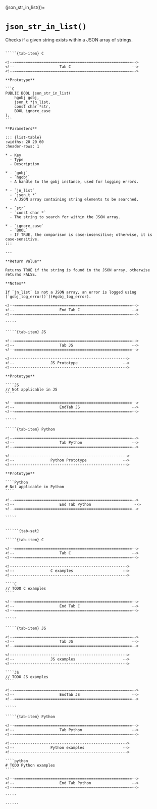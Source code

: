 <!-- ============================================================== -->
(json_str_in_list())=
# `json_str_in_list()`
<!-- ============================================================== -->

Checks if a given string exists within a JSON array of strings.

<!------------------------------------------------------------>
<!--                    Prototypes                          -->
<!------------------------------------------------------------>

``````{tab-set}

`````{tab-item} C

<!--====================================================-->
<!--                    Tab C                           -->
<!--====================================================-->

**Prototype**

```C
PUBLIC BOOL json_str_in_list(
    hgobj gobj,
    json_t *jn_list,
    const char *str,
    BOOL ignore_case
);
```

**Parameters**

::: {list-table}
:widths: 20 20 60
:header-rows: 1

* - Key
  - Type
  - Description

* - `gobj`
  - `hgobj`
  - A handle to the gobj instance, used for logging errors.

* - `jn_list`
  - `json_t *`
  - A JSON array containing string elements to be searched.

* - `str`
  - `const char *`
  - The string to search for within the JSON array.

* - `ignore_case`
  - `BOOL`
  - If TRUE, the comparison is case-insensitive; otherwise, it is case-sensitive.
:::

---

**Return Value**

Returns TRUE if the string is found in the JSON array, otherwise returns FALSE.

**Notes**

If `jn_list` is not a JSON array, an error is logged using [`gobj_log_error()`](#gobj_log_error).

<!--====================================================-->
<!--                    End Tab C                       -->
<!--====================================================-->

`````

`````{tab-item} JS

<!--====================================================-->
<!--                    Tab JS                          -->
<!--====================================================-->

<!---------------------------------------------------->
<!--                JS Prototype                    -->
<!---------------------------------------------------->

**Prototype**

````JS
// Not applicable in JS
````

<!--====================================================-->
<!--                    EndTab JS                       -->
<!--====================================================-->

`````

`````{tab-item} Python

<!--====================================================-->
<!--                    Tab Python                      -->
<!--====================================================-->

<!---------------------------------------------------->
<!--                Python Prototype                -->
<!---------------------------------------------------->

**Prototype**

````Python
# Not applicable in Python
````

<!--====================================================-->
<!--                    End Tab Python                   -->
<!--====================================================-->

`````

``````

<!------------------------------------------------------------>
<!--                    Examples                            -->
<!------------------------------------------------------------>

```````{dropdown} Examples

``````{tab-set}

`````{tab-item} C

<!--====================================================-->
<!--                    Tab C                           -->
<!--====================================================-->

<!---------------------------------------------------->
<!--                C examples                      -->
<!---------------------------------------------------->

````C
// TODO C examples
````

<!--====================================================-->
<!--                    End Tab C                       -->
<!--====================================================-->

`````

`````{tab-item} JS

<!--====================================================-->
<!--                    Tab JS                          -->
<!--====================================================-->

<!---------------------------------------------------->
<!--                JS examples                     -->
<!---------------------------------------------------->

````JS
// TODO JS examples
````

<!--====================================================-->
<!--                    EndTab JS                       -->
<!--====================================================-->

`````

`````{tab-item} Python

<!--====================================================-->
<!--                    Tab Python                      -->
<!--====================================================-->

<!---------------------------------------------------->
<!--                Python examples                 -->
<!---------------------------------------------------->

````python
# TODO Python examples
````

<!--====================================================-->
<!--                    End Tab Python                  -->
<!--====================================================-->

`````

``````

```````

